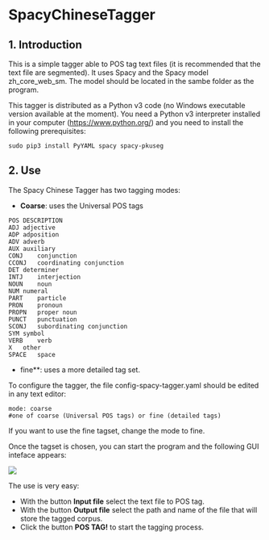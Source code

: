 # SpacyChineseTagger

## 1. Introduction

This is a simple tagger able to POS tag text files (it is recommended that the text file are segmented). It uses Spacy and the Spacy model zh_core_web_sm. The model should be located in the sambe folder as the program.

This tagger is distributed as a Python v3 code (no Windows executable version available at the moment). You need a Python v3 interpreter installed in your computer (https://www.python.org/) and you need to install the following prerequisites:

```sudo pip3 install PyYAML spacy spacy-pkuseg```


## 2. Use

The Spacy Chinese Tagger has two tagging modes:

* **Coarse**: uses the Universal POS tags

```
POS	DESCRIPTION
ADJ	adjective
ADP	adposition
ADV	adverb
AUX	auxiliary
CONJ	conjunction
CCONJ	coordinating conjunction
DET	determiner
INTJ	interjection
NOUN	noun
NUM	numeral
PART	particle
PRON	pronoun
PROPN	proper noun
PUNCT	punctuation
SCONJ	subordinating conjunction
SYM	symbol
VERB	verb
X	other
SPACE	space

```
* fine**: uses a more detailed tag set.

To configure the tagger, the file config-spacy-tagger.yaml should be edited in any text editor:

```
mode: coarse
#one of coarse (Universal POS tags) or fine (detailed tags)
```

If you want to use the fine tagset, change the mode to fine.


Once the tagset is chosen, you can start the program and the following GUI inteface appears:

![](https://github.com/aoliverg/a_practical_course_on_terminology_extraction/blob/main/SpacyChineseTagger/SpacyChineseTagger.PNG)

The use is very easy:

* With the button **Input file** select the text file to POS tag.
* With the button **Output file** select the path and name of the file that will store the tagged corpus.
* Click the button **POS TAG!** to start the tagging process.
